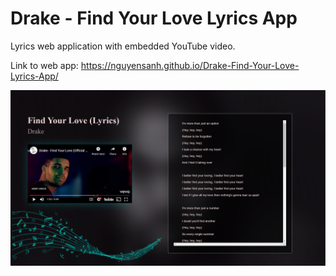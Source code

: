 # Drake - Find Your Love Lyrics App
Lyrics web application with embedded YouTube video.

Link to web app: https://nguyensanh.github.io/Drake-Find-Your-Love-Lyrics-App/

![Site Preview](Drake_FindYourLove.png)
